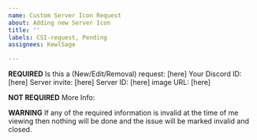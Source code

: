 ```yaml
---
name: Custom Server Icon Request
about: Adding new Server Icon
title: ''
labels: CSI-request, Pending
assignees: KewlSage

---
```


**REQUIRED**
Is this a (New/Edit/Removal) request: [here]
Your Discord ID: [here]
Server invite: [here]
Server ID: [here]
image URL: [here]

**NOT REQUIRED**
More Info:

**WARNING**
If any of the required information is invalid at the time of me viewing then nothing will be done and the issue will be marked invalid and closed.
